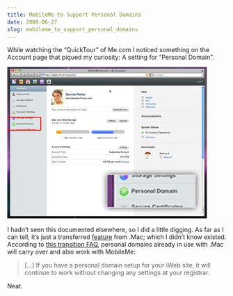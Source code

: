 ```yaml
---
title: MobileMe to Support Personal Domains
date: 2008-06-27
slug: mobileme_to_support_personal_domains
---
```

<p>While watching the &#8220;QuickTour&#8221; of Me.com I noticed something on the Account page that piqued my curiosity: A setting for &#8220;Personal Domain&#8221;.</p>

<p><img src="/assets/img/mobileme-account.jpg" alt="MobileMe Account page" border="0" width="459" height="349" ></p>

<p>I hadn&#8217;t seen this documented elsewhere, so I did a little digging. As far as I can tell, it&#8217;s just a transferred <a href="http://docs.info.apple.com/article.html?path=Dotmac/Member/en/gen367.html">feature</a> from .Mac; which I didn&#8217;t know existed. According to <a href="http://support.apple.com/kb/HT1932">this transition FAQ</a>, personal domains already in use with .Mac will carry over and also work with MobileMe:</p>

<blockquote>
  <p>[&#8230;] If you have a personal domain setup for your iWeb site, it will continue to work without changing any settings at your registrar.</p>
</blockquote>

<p>Neat.</p>